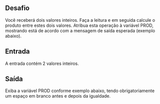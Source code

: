## Desafio

Você receberá dois valores inteiros. Faça a leitura e em seguida calcule
o produto entre estes dois valores. Atribua esta operação à variável PROD,
mostrando está de acordo com a mensagem de saída esperada (exemplo abaixo).

## Entrada

A entrada contém 2 valores inteiros.

## Saída

Exiba a variável PROD conforme exemplo abaixo, tendo obrigatoriamente um
espaço em branco antes e depois da igualdade.